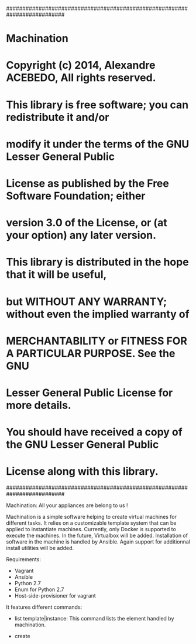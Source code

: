 ##########################################################################
# Machination
# Copyright (c) 2014, Alexandre ACEBEDO, All rights reserved.
#
# This library is free software; you can redistribute it and/or
# modify it under the terms of the GNU Lesser General Public
# License as published by the Free Software Foundation; either
# version 3.0 of the License, or (at your option) any later version.
#
# This library is distributed in the hope that it will be useful,
# but WITHOUT ANY WARRANTY; without even the implied warranty of
# MERCHANTABILITY or FITNESS FOR A PARTICULAR PURPOSE.  See the GNU
# Lesser General Public License for more details.
#
# You should have received a copy of the GNU Lesser General Public
# License along with this library.
##########################################################################

Machination:
All your appliances are belong to us !

Machination is a simple software helping to create virtual machines for different tasks. 
It relies on a customizable template system that can be applied to instantiate machines.
Currently, only Docker is supported to execute the machines. In the future, Virtualbox will be added.
Installation of software in the machine is handled by Ansible. Again support for additionnal install utilities will be added.

Requirements:
- Vagrant
- Ansible
- Python 2.7
- Enum for Python 2.7
- Host-side-provisioner for vagrant 
 
It features different commands:
- list template|instance:
  This command lists the element handled by machination.

- create <template name> <instance name>:
  This command creates a new instance of a machine. A wizard will be triggered to query
  template's customizable elements.

- destroy <instance name>
  This command destroys an instance All files related to the instance will be deleted
  
- start <instance name>
  This command starts an instance. It must be executed as root because some commands related to network
  needs root authorization in order to be executed.
  
- stop <instance name>
  This command stops an instances. As the start command, it must be ran as root.
  
- ssh <instance name>
  This command open an ssh connection to an instance


When creating a machine, files are stored in the folder ~/.machination. Those files contains the description of the instance. Machine filesystem can also be
stored in this folder depending on the chosen machine provider (Docker or Virtualbox).
When using Docker, the filesystem is stored by the Docker daemon. One shall check where its docker installation stores these files.